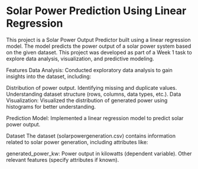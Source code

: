 # **Solar Power Prediction Using Linear Regression**

This project is a Solar Power Output Predictor built using a linear regression model. The model predicts the power output of a solar power system based on the given dataset. This project was developed as part of a Week 1 task to explore data analysis, visualization, and predictive modeling.

Features
Data Analysis:
Conducted exploratory data analysis to gain insights into the dataset, including:

Distribution of power output.
Identifying missing and duplicate values.
Understanding dataset structure (rows, columns, data types, etc.).
Data Visualization:
Visualized the distribution of generated power using histograms for better understanding.

Prediction Model:
Implemented a linear regression model to predict solar power output.

Dataset
The dataset (solarpowergeneration.csv) contains information related to solar power generation, including attributes like:

generated_power_kw: Power output in kilowatts (dependent variable).
Other relevant features (specify attributes if known).
